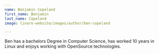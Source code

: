 ```yaml
---
name: Benjamin Copeland
first_name: Benjamin
last_name: Copeland
image: linaro-website/images/author/ben-copeland

---
```


Ben has a bachelors Degree in Computer Science, has worked 10 years in Linux and enjoys working with OpenSource technologies.
